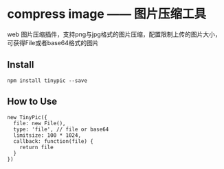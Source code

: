 compress image —— 图片压缩工具
==================================================
web 图片压缩插件，支持png与jpg格式的图片压缩，配置限制上传的图片大小，可获得File或者base64格式的图片


Install
--------------------------------------

```
npm install tinypic --save
```
How to Use
--------------------------------------

```
new TinyPic({
  file: new File(),
  type: 'file', // file or base64
  limitsize: 100 * 1024,
  callback: function(file) {
    return file
  }
})
```